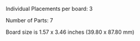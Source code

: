 Individual Placements per board: 3

Number of Parts: 7


Board size is 1.57 x 3.46 inches (39.80 x 87.80 mm)

